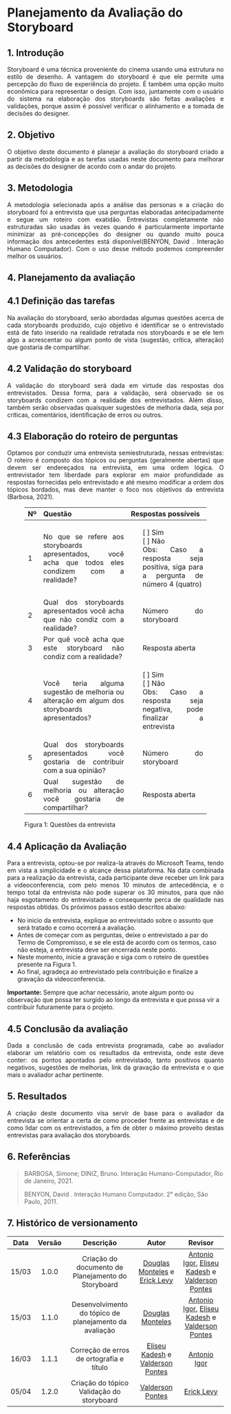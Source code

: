 # Planejamento da Avaliação do Storyboard

## 1. Introdução

<p align="justify">
  Storyboard é uma técnica proveniente do cinema usando uma estrutura no estilo de desenho. A vantagem do storyboard é que ele permite uma percepção do fluxo de experiência do projeto. É também uma opção muito econômica para representar o design. Com isso, juntamente com o usuário do sistema na elaboração dos storyboards são feitas avaliações e validações, porque assim é possível verificar o alinhamento e a tomada de decisões do designer.
</p>

## 2. Objetivo

<p align="justify">
  O objetivo deste documento é planejar a avaliação  do storyboard criado a partir da metodologia e as tarefas usadas neste documento para melhorar as decisões do designer de acordo com o andar do projeto.
</p>

## 3. Metodologia

<p align="justify">
  A metodologia selecionada após a análise das personas e a criação do storyboard foi a entrevista que usa perguntas elaboradas antecipadamente e segue um roteiro com exatidão. Entrevistas completamente não estruturadas são usadas às vezes quando é  particularmente importante minimizar as pré-concepções do designer ou quando muito pouca informação dos antecedentes está disponível(BENYON, David . Interação Humano Computador). Com o uso desse método podemos compreender melhor os usuários.
</p>

## 4. Planejamento da avaliação

## 4.1 Definição das tarefas

<p align="justify">
  Na avaliação do storyboard, serão abordadas algumas questões acerca de cada storyboards produzido, cujo objetivo é identificar se o entrevistado está de fato inserido na realidade retratada nos storyboards e se ele tem algo a acrescentar ou algum ponto de vista (sugestão, crítica, alteração) que gostaria de compartilhar.
</p>

## 4.2 Validação do storyboard

<p align="justify">
  A validação do storyboard será dada em virtude das respostas dos entrevistados. Dessa forma, para a validação, será observado se os storyboards condizem com a realidade dos entrevistados. Além disso, também serão observadas quaisquer sugestões de melhoria dada, seja por críticas, comentários, identificação de erros ou outros.
</p>

## 4.3 Elaboração do roteiro de perguntas

<p align="justify">
  Optamos por conduzir uma entrevista semiestruturada, nessas entrevistas: O roteiro é composto dos tópicos ou perguntas (geralmente abertas) que devem ser endereçados na entrevista, em uma ordem lógica. O entrevistador tem liberdade para explorar em maior profundidade as respostas fornecidas pelo entrevistado e até mesmo modificar a ordem dos tópicos bordados, mas deve manter o foco nos objetivos da entrevista (Barbosa, 2021).
</p>

<figure>
  <table>
    <thead>
      <tr>
        <th align="justify">Nº</th>
        <th align="justify">Questão</th>
        <th align="justify">Respostas possíveis</th>
      </tr>
    </thead>
  <tbody>
    <tr>
      <td align="justify">
        1
      </td>
      <td align="justify">
        No que se refere aos storyboards apresentados, você acha que todos eles condizem com a realidade?
      </td>
      <td align="justify">
        <ul style="list-style:none">
          <li>[ ] Sim</li> 
          <li>[ ] Não</li> 
          <li>Obs: Caso a resposta seja positiva, siga para a pergunta de número 4 (quatro)</li>
        <ul>
      </td>
    </tr>
    <tr>
      <td align="justify">
        2
      </td>
      <td align="justify">
        Qual dos storyboards apresentados você acha que não condiz com a realidade? 
      </td>
      <td align="justify">
        <ul style="list-style:none">
          <li>Número do storyboard</li> 
        <ul>
      </td>
    </tr>
    <tr>
      <td align="justify">
        3
      </td>
      <td align="justify">
        Por quê você acha que este storyboard não condiz com a realidade? 
      </td>
      <td align="justify">
        <ul style="list-style:none">
          <li>Resposta aberta</li> 
        <ul>
      </td>
    </tr>
    <tr>
      <td align="justify">
        4
      </td>
      <td align="justify">
        Você teria alguma sugestão de melhoria ou alteração em algum dos storyboards apresentados?
      </td>
      <td align="justify">
        <ul style="list-style:none">
          <li>[ ] Sim</li> 
          <li>[ ] Não</li> 
          <li>Obs: Caso a resposta seja negativa, pode finalizar a entrevista</li>
        <ul>
      </td>
    </tr>
    <tr>
      <td align="justify">
        5
      </td>
      <td align="justify">
        Qual dos storyboards apresentados você gostaria de contribuir com a sua opinião? 
      </td>
      <td align="justify">
        <ul style="list-style:none">
          <li>Número do storyboard</li> 
        <ul>
      </td>
    </tr>
    <tr>
      <td align="justify">
        6
      </td>
      <td align="justify">
        Qual sugestão de melhoria ou alteração você gostaria de compartilhar?
      </td>
      <td align="justify">
        <ul style="list-style:none">
          <li>Resposta aberta</li> 
        <ul>
      </td>
    </tr>
  </tbody>
  </table>
  <figcaption>Figura 1: Questões da entrevista</figcaption>
</figure>

## 4.4 Aplicação da Avaliação

<p align="justify">
  Para a entrevista, optou-se por realiza-la através do Microsoft Teams, tendo em vista a simplicidade e o alcançe dessa plataforma. Na data combinada para a realização da entrevista, cada participante deve receber um link para a videoconferencia, com pelo menos 10 minutos de antecedência, e o tempo total da entrevista não pode superar os 30 minutos, para que não haja esgotamento do entrevistado e consequente perca de qualidade nas respostas obtidas. Os próximos passos estão descritos abaixo:
</p>

- No inicio da entrevista, explique ao entrevistado sobre o assunto que será tratado e como ocorrerá a avaliação.
- Antes de começar com as perguntas, deixe o entrevistado a par do Termo de Compromisso, e se ele está de acordo com os termos, caso não esteja, a entrevista deve ser encerrada neste ponto.
- Neste momento, inicie a gravação e siga com o roteiro de questões presente na Figura 1.
- Ao final, agradeça ao entrevistado pela contribuição e finalize a gravação da videoconferencia.

**Importante:** Sempre que achar necessário, anote algum ponto ou observação que possa ter surgido ao longo da entrevista e que possa vir a contribuir futuramente para o projeto.

## 4.5 Conclusão da avaliação

<p align="justify">
  Dada a conclusão de cada entrevista programada, cabe ao avaliador elaborar um relatório com os resultados da entrevista, onde este deve conter: os pontos apontados pelo entrevistado, tanto positivos quanto negativos, sugestões de melhorias, link da gravação da entrevista e o que mais o avaliador achar pertinente.
</p>

## 5. Resultados

<p align="justify">
  A criação deste documento visa servir de base para o avaliador da entrevista se orientar a certa de como proceder frente as entrevistas e de como lidar com os entrevistados, a fim de obter o máximo proveito destas entrevistas para avaliação dos storyboards.
</p>

## 6. Referências
 
> BARBOSA, Simone; DINIZ, Bruno. Interação Humano-Computador, Rio de Janeiro, 2021.
> 
> BENYON, David . Interação Humano Computador. 2° edição, São Paulo, 2011.

## 7. Histórico de versionamento
 
| Data  | Versão | Descrição | Autor | Revisor |
| :---: | :----: | :-------: | :---: | :-----: |
| 15/03 | 1.0.0  | Criação do documento de Planejamento do Storyboard | [Douglas Monteles](https://github.com/DouglasMonteles) e [Erick Levy](https://github.com/ErickLevy) | [Antonio Igor](https://github.com/antonioigorcarvalho), [Eliseu Kadesh](https://github.com/eliseukadesh67) e [Valderson Pontes](https://github.com/valdersonjr) |
| 15/03 | 1.1.0  | Desenvolvimento do tópico de planejamento da avaliação | [Douglas Monteles](https://github.com/DouglasMonteles) | [Antonio Igor](https://github.com/antonioigorcarvalho), [Eliseu Kadesh](https://github.com/eliseukadesh67) e [Valderson Pontes](https://github.com/valdersonjr)  |
| 16/03 | 1.1.1  | Correção de erros de ortografia e título | [Eliseu Kadesh](https://github.com/eliseukadesh67) e [Valderson Pontes](https://github.com/valdersonjr) | [Antonio Igor](https://github.com/antonioigorcarvalho)  |
| 05/04 | 1.2.0  | Criação do tópico Validação do storyboard | [Valderson Pontes](https://github.com/valdersonjr) | [Erick Levy](https://github.com/ErickLevy) |
